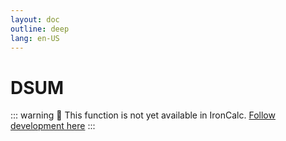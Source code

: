 ```yaml
---
layout: doc
outline: deep
lang: en-US
---
```


# DSUM

::: warning
🚧 This function is not yet available in IronCalc.
[Follow development here](https://github.com/ironcalc/IronCalc/labels/Functions)
:::